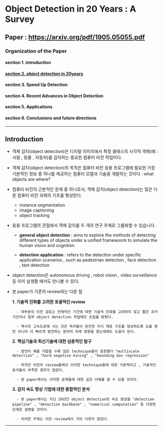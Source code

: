 # Object Detection in 20 Years : A Survey

Paper : https://arxiv.org/pdf/1905.05055.pdf
---

### Organization of the Paper

 #### section 1. introduction
 
 #### [section 2. object detection in 20years](https://github.com/LimGuenTaek/Object-Detection/blob/main/Object%20Detection%20in%2020years.md)
 
 #### section 3. Speed Up Detection 
 
 #### section 4. Recent Advances in Object Detection 
 
 #### section 5. Applications 
 
 #### section 6. Conclusions and future directions 
 
---
 
## Introduction

- 객체 감지(object detection)은 디지털 이미지에서 특정 클래스의 시각적 객체(예 : 사람 , 동물 , 자동차)를 감지하는 중요한 컴퓨터 비전 작업이다.

- 객체 감지(object detection)의 목적은 컴퓨터 비전 응용 프로그램에 필요한 가장 기본적인 정보 중 하나를 제공하는 컴퓨터 모델과 기술을 개발하는 것이다 : what objects are where?

- 컴퓨터 비전의 근본적인 문제 중 하나로서, 객체 감지(object detection)는 많은 다른 컴퓨터 비전 과제의 기초를 형성한다.
	* instance segmentation
	* image captioning
	* object tracking

- 응용 프로그램의 관점에서 객체 감지를 두 개의 연구 주제로 그룹화할 수 있습니다.

  * **general object detection** : aims to explore the methods of detecting different types of objects under a unified framewoork to simulate the human vision and cognition

  * **detection application** : refers to the detection under specific application scenarios , such as pedestrian detection , face detection , text detection

- object detection은  autonomous driving , robot vision , video surveillance 등 이미 실생활 에서도 만나볼 수 있다.

- 본 paper가 기존의 review와는 다른 점

	**1. 기술적 진화를 고려한 포괄적인 review**
	
		- 대부분의 이전 검토는 전체적인 기간에 대한 기술적 진화를 고려하지 않고 짧은 과거 기간이나 일부 object detection 작업에만 초점을 맞췄다.
		
		- 역사의 고속도로에 서는 것은 독자들이 완전한 지식 계층 구조를 형성하도록 도울 뿐만 아니라 이 빠르게 발전하는 분야의 미래 방향을 찾는데에도 도움이 된다.
		
	**2. 핵심기술과 최신기술에 대한 심층적인 탐구**
	
		- 발전이 해를 거듭할 수록 많은 technique들이 등장했다 "multiscale detection" , "hard negative mining" , "bounding box regression"
		
		- 하지만 이전의 review들에선 이러한 technique들에 대한 기본적이고 , 기술적인 분석들이 부족한 경우가 많았다.
		
		- 본 paper에서는 이러한 문제들에 대한 깊은 이해를 할 수 있을 것이다.
		
	**3. 감지 속도 향상 기법에 대한 종합적인 분석**
	
		- 본 paper에서는 지난 20년간 object detection의 속도 향상을 "detection pipeline" , "detection backbone" , "numerical computation" 등 다양한 단계로 설명할 것이다.
		
		- 이러한 주제는 이전 review에서 거의 다루지 않았다.

---
